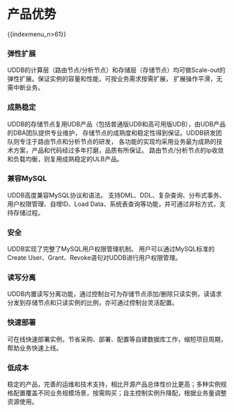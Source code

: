 # 产品优势

{{indexmenu_n>61}}

###  弹性扩展

UDDB的计算层（路由节点/分析节点）和存储层（存储节点）均可做Scale-out的弹性扩展。保证实例的容量和性能，可按业务需求按需扩展，
扩展操作平滑，无需中断业务。

###  成熟稳定

UDDB的存储节点复用UDB产品（包括普通版UDB和高可用版UDB），由UDB产品的DBA团队提供专业维护，
存储节点的成熟度和稳定性得到保证。UDDB研发团队则专注于路由节点和分析节点的研发，
各功能的实现均采用业务最为成熟的技术方案，产品和代码经过多年打磨，品质有所保证。
路由节点/分析节点的Ip收敛和负载均衡，则复用成熟稳定的ULB产品。

###  兼容MySQL

UDDB高度兼容MySQL协议和语法。 支持DML、DDL、复杂查询、分布式事务、用户权限管理、自增ID、Load
Data、系统表查询等功能，并可通过非标方式，支持存储过程。

###  安全

UDDB实现了完整了MySQL用户权限管理机制。 用户可以通过MySQL标准的Create
User、Grant、Revoke语句对UDDB进行用户权限管理。

### 读写分离

UDDB内置读写分离功能，通过控制台可为存储节点添加/删除只读实例，读请求分发到存储节点和只读实例的比例，亦可通过控制台灵活配置。

###  快速部署

可在线快速部署实例，节省采购、部署、配置等自建数据库工作，缩短项目周期，帮助业务快速上线。

###  低成本

稳定的产品，完善的运维和技术支持，相比开源产品总体性价比更高；多种实例规格配置覆盖不同业务规模场景，按需购买；自主控制实例升降配，根据业务量调整资源使用。
